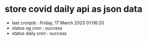 # store covid daily api as json data

- last cronjob : Friday, 17 March 2023 01:06:20
- status og cron : success
- status daily cron : success
      
      